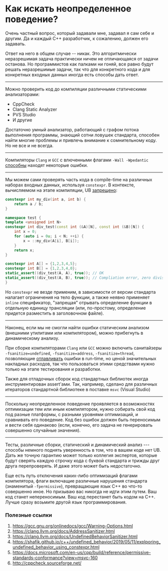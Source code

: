 # Как искать неопределенное поведение?

Очень частный вопрос, который задавали мне, задавал я сам себе и другим. Да и каждый C++ разработчик, к сожалению, должен его задавать.

Ответ на него в общем случае -- никак. Это алгоритмически неразрешимая задача практически ничем не отличающаяся от задачи останова. Но программистов как палками ни гоняй, все равно будут решать неразрешимые задачи, так что
для конкретного кода и для конкретных входных данных иногда есть способы дать ответ.

----

Можно проверить код до компиляции различными статическими анализаторами:
- CppCheck
- Clang Static Analyzer
- PVS Studio
- И другие

Достаточно умный анализатор, работающий с графом потока выполнения программы, знающий сотни ловушек стандарта, способен найти многие проблемы и привлечь внимание к сомнительному коду. Но не все и не всегда. 

----

Компиляторы `Clang` и `GCC` с влюченными флагами `-Wall -Wpedantic` [способны](https://godbolt.org/z/zM4r1s) находят некоторые ошибки.

----

Мы можем сами проверять часть кода в compile-time на различных наборах входных данных, используя `constexpr`. В контексте, вычисляемом на этапе компиляции, UB [запрещено](https://godbolt.org/z/qGGYeP):

```C++
constexpr int my_div(int a, int b) {
    return a / b;
}

namespace test {
template <unsigned int N>
constexpr int div_test(const int (&A)[N], const int (&B)[N]) {
    int x = 0;
    for (auto i = 0u; i < N; ++i) {
        x = ::my_div(A[i], B[i]);
    }
    return x;
}

constexpr int A[] = {1,2,3,4,5};
constexpr int B[] = {1,2,3,4,0};
static_assert((div_test(A, A), true)); // OK
static_assert((div_test(A, B), true)); // Compliation error, zero division
}
```

Но `constexpr` не везде применим, в зависимости от версии стандарта налагает ограничения на тело функции, а также неявно применяет `inline` спецификатор, "запрещая" отрывать определение функции в отдельную единицу трансляции (или, по-простому, определение придется разместить в заголовочном файле).

----

Наконец, если мы не смогли найти ошибки статическим анализом (внешними утилитами или компилятором), можно прибегнуть в динамическому анализу.

При сборке компиляторами `Clang` или `GCC` можно включить санитайзеры
`-fsanitize=undefined`, `-fsanitize=address`, `-fsanitize=thread`, позволяющие [отлавливать](https://godbolt.org/z/va44E7) ошибки в run-time, но ценой значительных накладных расходов, так что пользоваться этими средствами нужно только на этапе тестирования и разработки.

Также для отладочных сборок код стандартных библиотек иногда инструментирован assert'aми. Так, например, сделано для различных итераторов стандартной библиотеке в поставке `msvc` (Visual Studio)

----

Поскольку неопределенное поведение проявляется в возможностях оптимизации тем или иным компилятором, нужно
собирать свой код под разные платформы, с разными уровнями оптимизаций, и сравнивать его поведение. Код без ошибок должен быть переносимым и вести себя одинаково (если, конечно, его задача не генерировать совершенно случайные значения).


----
Тесты, различные сборки, статический и динамический анализ --- способы немного поднять уверенность в том, что в вашем коде нет UB. Дать же точную гарантию может только коллегия экспертов, которые будут сверять каждую строчку кода с буквой стандарта и трижды друг друга перепроверять. И даже этого может быть недостаточно.

Еще есть путь отключения каких-либо оптимизаций флагами компилятора, флаги включащие различные нарушения стандарта (знаменитый `-fpermissive`), превращающие язык C++ во что-то совершенно иное. Но призываю вас никогда не идти этим путем. Ваш код станет непереносимым. Ваш код перестанет быть кодом на C++. Лучше сразу возьмите другой язык программирования.

### Полезные ссылки
1. https://gcc.gnu.org/onlinedocs/gcc/Warning-Options.html
2. https://clang.llvm.org/docs/AddressSanitizer.html
3. https://clang.llvm.org/docs/UndefinedBehaviorSanitizer.html
4. https://shafik.github.io/c++/undefined_behavior/2019/05/11/explporing_undefined_behavior_using_constexpr.html
5. https://docs.microsoft.com/en-us/cpp/build/reference/permissive-standards-conformance?view=msvc-160
6. http://cppcheck.sourceforge.net/